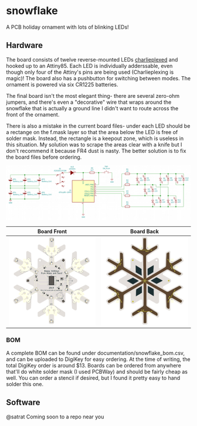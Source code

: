 # snowflake
 A PCB holiday ornament with lots of blinking LEDs!

## Hardware
The board consists of twelve reverse-mounted LEDs [charlieplexed](https://en.wikipedia.org/wiki/Charlieplexing) and hooked up to an Attiny85. Each LED is individually adderssable, even though only four of the Attiny's pins are being used (Charlieplexing is magic)! The board also has a pushbutton for switching between modes. The ornament is powered via six CR1225 batteries.

The final board isn't the most elegant thing- there are several zero-ohm jumpers, and there's even a "decorative" wire that wraps around the snowflake that is actually a ground line I didn't want to route across the front of the ornament.

There is also a mistake in the current board files- under each LED should be a rectange on the f.mask layer so that the area below the LED is free of solder mask. Instead, the rectangle is a keepout zone, which is useless in this situation. My solution was to scrape the areas clear with a knife but I don't recommend it because FR4 dust is nasty. The better solution is to fix the board files before ordering.

![Snowflake Schematic](/documentation/img/snowflake_schematic.png)


Board Front             |  Board Back
:-------------------------:|:-------------------------:
![](/documentation/img/snowflake_front_render.png)  |  ![](/documentation/img/snowflake_back_render.png)

### BOM
A complete BOM can be found under documentation/snowflake_bom.csv, and can be uploaded to DigiKey for easy ordering. At the time of writing, the total DigiKey order is around $13. Boards can be ordered from anywhere that'll do white solder mask (I used PCBWay) and should be fairly cheap as well. You can order a stencil if desired, but I found it pretty easy to hand solder this one.

## Software

@satrat
Coming soon to a repo near you